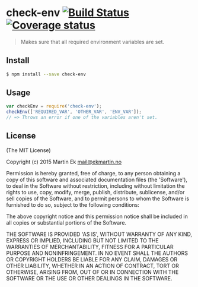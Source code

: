 # check-env [![Build Status](https://ci.frigg.io/badges/ekmartin/check-env/)](https://ci.frigg.io/ekmartin/check-env/last/) [![Coverage status](https://ci.frigg.io/badges/coverage/ekmartin/check-env/)](https://ci.frigg.io/ekmartin/check-env/last/)

> Makes sure that all required environment variables are set. 


## Install

```sh
$ npm install --save check-env
```


## Usage

```js
var checkEnv = require('check-env');
checkEnv(['REQUIRED_VAR', 'OTHER_VAR', 'ENV_VAR']);
// => Throws an error if one of the variables aren't set.
```


## License

(The MIT License)

Copyright (c) 2015 Martin Ek <mail@ekmartin.no>

Permission is hereby granted, free of charge, to any person obtaining a copy of this software and associated documentation files (the 'Software'), to deal in the Software without restriction, including without limitation the rights to use, copy, modify, merge, publish, distribute, sublicense, and/or sell copies of the Software, and to permit persons to whom the Software is furnished to do so, subject to the following conditions:

The above copyright notice and this permission notice shall be included in all copies or substantial portions of the Software.

THE SOFTWARE IS PROVIDED 'AS IS', WITHOUT WARRANTY OF ANY KIND, EXPRESS OR IMPLIED, INCLUDING BUT NOT LIMITED TO THE WARRANTIES OF MERCHANTABILITY, FITNESS FOR A PARTICULAR PURPOSE AND NONINFRINGEMENT. IN NO EVENT SHALL THE AUTHORS OR COPYRIGHT HOLDERS BE LIABLE FOR ANY CLAIM, DAMAGES OR OTHER LIABILITY, WHETHER IN AN ACTION OF CONTRACT, TORT OR OTHERWISE, ARISING FROM, OUT OF OR IN CONNECTION WITH THE SOFTWARE OR THE USE OR OTHER DEALINGS IN THE SOFTWARE.
